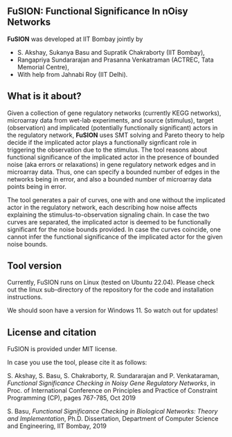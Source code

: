 ## FuSION: Functional Significance In nOisy Networks

**FuSION** was developed at IIT Bombay jointly by 
* S. Akshay, Sukanya Basu and Supratik Chakraborty (IIT Bombay), 
* Rangapriya Sundararajan and Prasanna Venkatraman (ACTREC, Tata Memorial Centre), 
* With help from Jahnabi Roy (IIT Delhi).

## What is it about?
Given a collection of gene regulatory networks (currently KEGG networks), microarray data from wet-lab experiments, 
and source (stimulus), target (observation) and implicated (potentially functionally significant) actors in the
regulatory network, **FuSION** uses SMT solving and Pareto theory to help decide if the implicated actor plays a 
functionally signficant role in triggering the observation due to the stimulus. The tool reasons about functional 
significance of the implicated actor in the presence of bounded noise (aka errors or relaxations) in gene regulatory network
edges and in microarray data. Thus, one can specify a bounded number of edges in the networks being in error, and
also a bounded number of microarray data points being in error.  

The tool generates a pair of curves, one with and one without the implicated actor in the regulatory network, each describing
how noise affects explaining the stimulus-to-observation signaling chain.  In case the two curves are separated, the
implicated actor is deemed to be functionally significant for the noise bounds provided.  In case the curves coincide,
one cannot infer the functional significance of the implicated actor for the given noise bounds.


## Tool version 
Currently, FuSION runs on Linux (tested on Ubuntu 22.04).  Please check out the linux sub-directory of the repository for 
the code and installation instructions. 

We should soon have a version for Windows 11.  So watch out for updates!

## License and citation
FuSION is provided under MIT license.

In case you use the tool, please cite it as follows:

S. Akshay, S. Basu, S. Chakraborty, R. Sundararajan and P. Venkataraman, *Functional Significance Checking in Noisy Gene Regulatory Networks*, 
in Proc. of International Conference on Principles and Practice of Constraint Programming (CP), pages 767-785, Oct 2019

S. Basu, *Functional Significance Checking in Biological Networks: Theory and Implementation*, Ph.D. Dissertation, Department of Computer 
Science and Engineering, IIT Bombay, 2019
